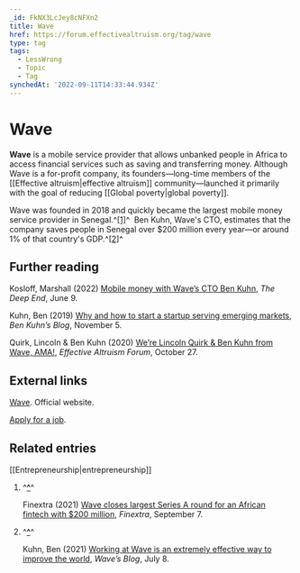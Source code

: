 ```yaml
---
_id: FkNX3LcJey8cNFXn2
title: Wave
href: https://forum.effectivealtruism.org/tag/wave
type: tag
tags:
  - LessWrong
  - Topic
  - Tag
synchedAt: '2022-09-11T14:33:44.934Z'
---
```

# Wave

**Wave** is a mobile service provider that allows unbanked people in Africa to access financial services such as saving and transferring money. Although Wave is a for-profit company, its founders—long-time members of the [[Effective altruism|effective altruism]] community—launched it primarily with the goal of reducing [[Global poverty|global poverty]].

Wave was founded in 2018 and quickly became the largest mobile money service provider in Senegal.^[\[1\]](#fnryktgyied4)^  Ben Kuhn, Wave's CTO, estimates that the company saves people in Senegal over $200 million every year—or around 1% of that country's GDP.^[\[2\]](#fn68fpq3yuhl5)^

Further reading
---------------

Kosloff, Marshall (2022) [Mobile money with Wave’s CTO Ben Kuhn](https://ideas.beondeck.com/mobile-money-with-waves-cto-ben-kuhn/), *The Deep End*, June 9.

Kuhn, Ben (2019) [Why and how to start a startup serving emerging markets](https://www.benkuhn.net/emco/), *Ben Kuhn’s Blog*, November 5.

Quirk, Lincoln & Ben Kuhn (2020) [We’re Lincoln Quirk & Ben Kuhn from Wave, AMA!](https://forum.effectivealtruism.org/posts/kBSgtcrbBXEwLyYRD/we-re-lincoln-quirk-and-ben-kuhn-from-wave-ama), *Effective Altruism Forum*, October 27.

External links
--------------

[Wave](https://www.wave.com/en/). Official website.

[Apply for a job](https://www.wave.com/en/careers/).

Related entries
---------------

[[Entrepreneurship|entrepreneurship]]

1.  ^**[^](#fnrefryktgyied4)**^
    
    Finextra (2021) [Wave closes largest Series A round for an African fintech with $200 million](https://www.finextra.com/newsarticle/38780/wave-closes-largest-series-a-round-for-an-african-fintech-with-200-million), *Finextra*, September 7.
    
2.  ^**[^](#fnref68fpq3yuhl5)**^
    
    Kuhn, Ben (2021) [Working at Wave is an extremely effective way to improve the world](https://www.wave.com/en/blog/world/), *Wave’s Blog*, July 8.